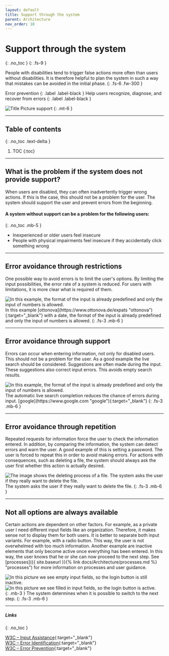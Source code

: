 ```yaml
---
layout: default
title: Support through the system
parent: Architecture
nav_order: 10
---
```


# Support through the system
{: .no_toc }
{: .fs-9 }

People with disabilities tend to trigger false actions more often than users without disabilities. It is therefore helpful to plan the system in such a way that mistakes can be avoided in the initial phase.
{: .fs-6 .fw-300 }

Error prevention
{: .label .label-black }
Help users recognize, diagnose, and recover from errors
{: .label .label-black }

<img src="{{ '/assets/images/hero/support.png' | prepend: site.baseurl }}" alt="Title Picture support" title="Title Picture support"/>
{: .mt-6 }

---

## Table of contents
{: .no_toc .text-delta }

1. TOC
{:toc}


---

## What is the problem if the system does not provide support?
When users are disabled, they can often inadvertently trigger wrong actions. If this is the case, this should not be a problem for the user. The system should support the user and prevent errors from the beginning.

#### A system without support can be a problem for the following users:
{: .no_toc .mb-5 }

- Inexperienced or older users feel insecure
- People with physical impairments feel insecure if they accidentally click something wrong


---

## Error avoidance through restrictions
One possible way to avoid errors is to limit the user's options. By limiting the input possibilities, the error rate of a system is reduced. For users with limitations, it is more clear what is required of them.

<img src="{{ '/assets/images/support/support_restrictions.png' | prepend: site.baseurl }}" alt="In this example, the format of the input is already predefined and only the input of numbers is allowed."/>
In this example [ottonova](https://www.ottonova.de/expats "ottonova"){:target="_blank"} with a date, the format of the input is already predefined and only the input of numbers is allowed.
{: .fs-3 .mb-6 }

---

## Error avoidance through support
Errors can occur when entering information, not only for disabled users. This should not be a problem for the user. As a good example the live search should be considered. Suggestions are often made during the input. These suggestions also correct input errors. This avoids empty search results.

<img src="{{ '/assets/images/support/support_auto.png' | prepend: site.baseurl }}" alt="In this example, the format of the input is already predefined and only the input of numbers is allowed."/>
The automatic live search completion reduces the chance of errors during input. [google](https://www.google.com "google"){:target="_blank"}
{: .fs-3 .mb-6 }

---

## Error avoidance through repetition
Repeated requests for information force the user to check the information entered. In addition, by comparing the information, the system can detect errors and warn the user. A good example of this is setting a password. The user is forced to repeat this in order to avoid making errors. For actions with consequences, such as deleting a file, the system should always ask the user first whether this action is actually desired.

<img src="{{ '/assets/images/heuristics/control.png' | prepend: site.baseurl }}" alt="The image shows the deleting process of a file. The system asks the user if they really want to delete the file." title="The image shows the deleting process of a file. The system asks the user if they really want to delete the file."/>
The system asks the user if they really want to delete the file.
{: .fs-3 .mb-6 }

---

## Not all options are always available
Certain actions are dependent on other factors. For example, as a private user I need different input fields like an organization. Therefore, it makes sense not to display them for both users. It is better to separate both input variants. For example, with a radio button. This way, the user is not overwhelmed with too much information. Another example are inactive elements that only become active once everything has been entered. In this way, the user knows that he or she can now proceed to the next step. See [processes]({{ site.baseurl }}{% link docs/Architecture/processes.md %} "processes") for more information on processes and user guidance.

<div id="container1">
 <!-- The before image is first -->
 <img src="{{ '/assets/images/support/support_step1.png' | prepend: site.baseurl }}" alt="In this picture we see empty input fields, so the login button is still inactive.
"/>
 <!-- The after image is last -->
 <img src="{{ '/assets/images/support/support_step2.png' | prepend: site.baseurl }}" alt="In this picture we see filled in input fields, so the login button is active.
"/>
</div>
{: .mb-3 }
The system determines when it is possible to switch to the next step.
{: .fs-3 .mb-6 }

---

##### Links
{: .no_toc }

[W3C – Input Assistance](https://www.w3.org/WAI/WCAG21/Understanding/input-assistance "W3C – Input Assistance"){:target="_blank"} <br>
[W3C – Error Identification](https://www.w3.org/WAI/WCAG21/Understanding/error-identification "W3C – Error Identification"){:target="_blank"} <br>
[W3C – Error Prevention](https://www.w3.org/WAI/WCAG21/Understanding/error-prevention-legal-financial-data "W3C – Error Prevention"){:target="_blank"} <br>




